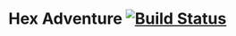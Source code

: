 # Hex Adventure [![Build Status](https://travis-ci.org/as-f/hex-adventure-new.svg?branch=rewrite-it-in-rust)](https://travis-ci.org/as-f/hex-adventure-new)
